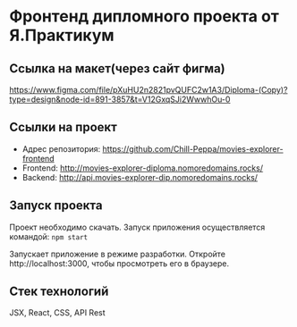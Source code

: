 # Фронтенд дипломного проекта от Я.Практикум

## Ссылка на макет(через сайт фигма) 
https://www.figma.com/file/pXuHU2n2821pvQUFC2w1A3/Diploma-(Copy)?type=design&node-id=891-3857&t=V12GxqSJi2WwwhOu-0

## Ссылки на проект
* Адрес репозитория: https://github.com/Chill-Peppa/movies-explorer-frontend
* Frontend: http://movies-explorer-diploma.nomoredomains.rocks/
* Backend: http://api.movies-explorer-dip.nomoredomains.rocks/

## Запуск проекта
Проект необходимо скачать. Запуск приложения осуществляется командой: `npm start`

Запускает приложение в режиме разработки. Откройте http://localhost:3000, чтобы просмотреть его в браузере.

## Стек технологий
JSX, React, CSS, API Rest